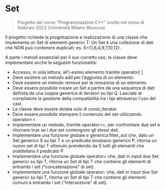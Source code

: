 # Set
> Progetto del corso "Programmazione C++" svolto nel mese di febbraio 2022 (Università Milano-Bicocca)

Il progetto richiede la progettazione e realizzazione di una classe che implementa un Set di elementi generici T. Un Set è una collezione di dati che NON può contenere duplicati: es. S={1,6,4,9,7,10,12}.

A parte i metodi essenziali per il suo corretto uso, la classe deve implementare anche le seguenti funzionalità:
- Accesso, in sola lettura, all'i-esimo elemento tramite operator[ ]
- Deve esistere un metodo add per l’aggiunta di un elemento.
- Deve esistere un metodo remove per la rimozione di un elemento.
- Deve essere possibile creare un Set a partire da una sequenza di dati definita da una coppia generica di iteratori su tipi Q. Lasciate al compilatore la gestione della compatibilità tra i tipi attraverso l'uso del cast.
- La classe deve essere dotata solo di const_iterator.
- Deve essere possibile stampare il contenuto del set utilizzando operator<<
- Implementare un metodo, tramite operator==, per confrontare due set e ritornare true se i due set contengono gli stessi dati.
- Implementare una funzione globale e generica filter_out che, dato un Set generico S su tipi T e un predicato booleano generico P, ritorna un nuovo set di tipi T ottenuto prendendo da S tutti gli elementi che soddisfano il predicato P.
- Implementare una funzione globale operator+ che, dati in input due Set generici su tipi T, ritorna un Set di tipi T che contiene gli elementi di entrambi i set (“concatenazione” di set).
- Implementare una funzione globale operator- che, dati in input due Set generici su tipi T, ritorna un Set di tipi T che contiene gli elementi comuni a entrambi i set (“intersezione” di set).
